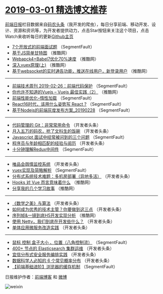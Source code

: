 # [2019-03-01 精选博文推荐](https://toutiao.qdkfweb.cn/date/2019/03/01)

[前端日报](https://qdkfweb.cn/c/news)栏目数据来自[码农头条](https://toutiao.qdkfweb.cn/)（我开发的爬虫），每日分享前端、移动开发、设计、资源和资讯等，为开发者提供动力，点击Star按钮来关注这个项目，点击Watch来收听每日的更新[Github主页](https://github.com/kujian/frontendDaily)
* [7个开放式的前端面试题](https://toutiao.qdkfweb.cn/102306.html) （SegmentFault）
* [基于JS简单甘特图](https://toutiao.qdkfweb.cn/102378.html) （推酷网）
* [Webapck4+Babel7优化70%速度](https://toutiao.qdkfweb.cn/102386.html) （推酷网）
* [深入vuex原理(上)](https://toutiao.qdkfweb.cn/102377.html) （推酷网）
* [基于websocket的实时通告功能，推送在线用户，新登录用户](https://toutiao.qdkfweb.cn/102385.html) （推酷网）

***
* [前端技术周刊 2019-02-26：前端代码保护](https://toutiao.qdkfweb.cn/102314.html) （SegmentFault）
* [你也许不知道的Vuejs &#8211; Vuejs 最佳实践（2）](https://toutiao.qdkfweb.cn/102379.html) （推酷网）
* [前端性能优化&#8211;惰性加载](https://toutiao.qdkfweb.cn/102315.html) （SegmentFault）
* [React16时代，该用什么姿势写 React ?](https://toutiao.qdkfweb.cn/102316.html) （SegmentFault）
* [基于Nodejs的前端灰度发布方案_20190228](https://toutiao.qdkfweb.cn/102308.html) （SegmentFault）

***
* [代码管理的 Git：非常常用命令](https://toutiao.qdkfweb.cn/102344.html) （开发者头条）
* [月入五万的码农，抢了文科生的饭碗](https://toutiao.qdkfweb.cn/102331.html) （开发者头条）
* [Javascript 面试中经常被问到的三个问题](https://toutiao.qdkfweb.cn/102301.html) （SegmentFault）
* [程序员与年龄相匹配的经验与阅历](https://toutiao.qdkfweb.cn/102325.html) （开发者头条）
* [十分钟理解Redux中间件](https://toutiao.qdkfweb.cn/102304.html) （SegmentFault）

***
* [唯品会舆情监控系统](https://toutiao.qdkfweb.cn/102326.html) （开发者头条）
* [vuex实现及简略解析](https://toutiao.qdkfweb.cn/102305.html) （SegmentFault）
* [分布式系统技术难题：多机房部署（异地多活）](https://toutiao.qdkfweb.cn/102327.html) （开发者头条）
* [Hooks 对 Vue 而言意味着什么](https://toutiao.qdkfweb.cn/102380.html) （推酷网）
* [分享我的几个学习故事](https://toutiao.qdkfweb.cn/102381.html) （推酷网）

***
* [《数学之美》与算法](https://toutiao.qdkfweb.cn/102342.html) （开发者头条）
* [如何成为优秀的技术主管？你要做到这三点](https://toutiao.qdkfweb.cn/102343.html) （开发者头条）
* [序列帧&amp;一镜到底H5开发实现分析](https://toutiao.qdkfweb.cn/102387.html) （推酷网）
* [使用 Netty，我们到底在开发些什么？](https://toutiao.qdkfweb.cn/102333.html) （开发者头条）
* [单体应用微服务改造实践](https://toutiao.qdkfweb.cn/102347.html) （开发者头条）

***
* [鼠标 控制 盒子大小 、位置（八角控制流）](https://toutiao.qdkfweb.cn/102312.html) （SegmentFault）
* [400+ 节点的 Elasticsearch 集群运维](https://toutiao.qdkfweb.cn/102323.html) （开发者头条）
* [宜信分布式安全服务编排实践](https://toutiao.qdkfweb.cn/102365.html) （开发者头条）
* [数据科学人必知的 6 个常见概率分布](https://toutiao.qdkfweb.cn/102334.html) （开发者头条）
* [【前端基础进阶】浏览器的缓存机制](https://toutiao.qdkfweb.cn/102302.html) （SegmentFault）

日报维护作者：[前端博客](https://qdkfweb.cn/) 和 [微博](https://qdkfweb.cn/go/weibo)

![weixin](https://user-images.githubusercontent.com/3055447/38468989-651132ac-3b80-11e8-8e6b-15122322a9d7.png)